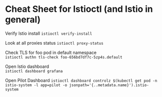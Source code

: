 # Cheat Sheet for Istioctl (and Istio in general)

Verify Istio install 
`istioctl verify-install`

Look at all proxies status 
`istioctl proxy-status`

Check TLS for foo pod in default namespace  
`istioctl authn tls-check foo-656bd7df7c-5zp4s.default`

Open Istio dashboard  
`istioctl dashboard grafana`

Open Pilot Dashboard 
`istioctl dashboard controlz $(kubectl get pod -n istio-system -l app=pilot -o jsonpath='{..metadata.name}').istio-system`

